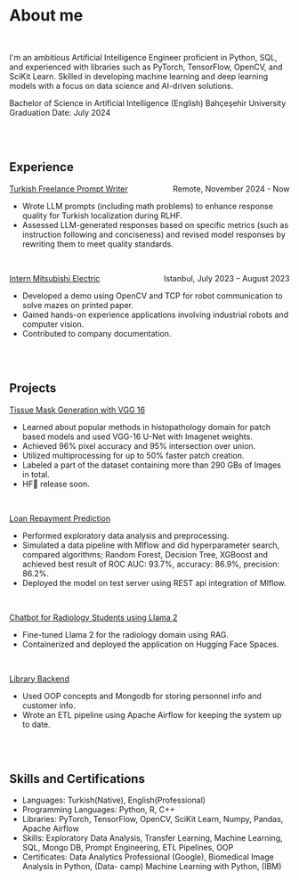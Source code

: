 # About me 

<br>

I'm an ambitious Artificial Intelligence Engineer proficient in Python, SQL, and experienced with libraries such
as PyTorch, TensorFlow, OpenCV, and SciKit Learn. Skilled in developing machine learning and deep
learning models with a focus on data science and AI-driven solutions.

Bachelor of Science in Artificial Intelligence (English) Bahçeşehir University
Graduation Date: July 2024

<br>
<br>

## Experience
[Turkish Freelance Prompt Writer](#about) <span style="float: right;">Remote, November 2024 - Now</span>
* Wrote LLM prompts (including math problems) to enhance response quality for Turkish localization during RLHF.
* Assessed LLM-generated responses based on specific metrics (such as instruction following and
conciseness) and revised model responses by rewriting them to meet quality standards.

<br>

[Intern Mitsubishi Electric](#about)<span style="float: right;">Istanbul, July 2023 – August 2023</span>
* Developed a demo using OpenCV and TCP for robot communication to solve mazes on printed
paper.
* Gained hands-on experience applications involving industrial robots and computer vision.
* Contributed to company documentation.


<br>
<br>

## Projects
[Tissue Mask Generation with VGG 16][vgg]
* Learned about popular methods in histopathology domain for patch based models and used
VGG-16 U-Net with Imagenet weights.
* Achieved 96% pixel accuracy and 95% intersection over union.
* Utilized multiprocessing for up to 50% faster patch creation.
* Labeled a part of the dataset containing more than 290 GBs of Images in total.
* HF🤗 release soon.

<br>

[Loan Repayment Prediction][loan]
* Performed exploratory data analysis and preprocessing.
* Simulated a data pipeline with Mlflow and did hyperparameter search, compared algorithms;
Random Forest, Decision Tree, XGBoost and achieved best result of ROC AUC: 93.7%,
accuracy: 86.9%, precision: 86.2%.
* Deployed the model on test server using REST api integration of Mlflow.

<br>

[Chatbot for Radiology Students using Llama 2][chatbot]
* Fine-tuned Llama 2 for the radiology domain using RAG.
* Containerized and deployed the application on Hugging Face Spaces.

<br>

[Library Backend](#about)
* Used OOP concepts and Mongodb for storing personnel info and customer info.
* Wrote an ETL pipeline using Apache Airflow for keeping the system up to date.

<br>
<br>

## Skills and Certifications
* Languages: Turkish(Native), English(Professional)
* Programming Languages: Python, R, C++
* Libraries: PyTorch, TensorFlow, OpenCV, SciKit Learn, Numpy, Pandas, Apache Airflow
* Skills: Exploratory Data Analysis, Transfer Learning, Machine Learning, SQL, Mongo DB, Prompt
Engineering, ETL Pipelines, OOP
* Certificates: Data Analytics Professional (Google), Biomedical Image Analysis in Python, (Data-
camp) Machine Learning with Python, (IBM)



[vgg]: https://github.com/tangezerman/U-net-Tissue-Mask-Generation
[loan]: https://github.com/tangezerman/Loan-return-prediction
[chatbot]: https://github.com/tangezerman/capstone

